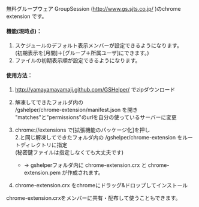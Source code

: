 無料グループウェア GroupSession (http://www.gs.sjts.co.jp/ )のchrome extension です。  
  
#### 機能(現時点)：  
1. スケジュールのデフォルト表示メンバーが設定できるようになります。  
(初期表示を[月間]＋[グループ＋所属ユーザ]にできます。)  
2. ファイルの初期表示順が設定できるようになります。  
  
  
#### 使用方法：  
  
1. http://yamayamayamaji.github.com/GSHelper/ でzipダウンロード  
  
2. 解凍してできたフォルダ内の  
/gshelper/chrome-extension/manifest.json を開き  
"matches"と"permissions"のurlを自分の使っているサーバーに変更  
  
3. chrome://extensions で[拡張機能のパッケージ化]を押し  
2.と同じ解凍してできたフォルダ内の /gshelper/chrome-extension をルートディレクトリに指定  
(秘密鍵ファイルは指定しなくても大丈夫です)  
   * → gshelperフォルダ内に chrome-extension.crx と chrome-extension.pem が作成されます。  
  
4. chrome-extension.crx をchromeにドラッグ&ドロップしてインストール  
  
chrome-extension.crxをメンバーに共有・配布して使うこともできます。  
